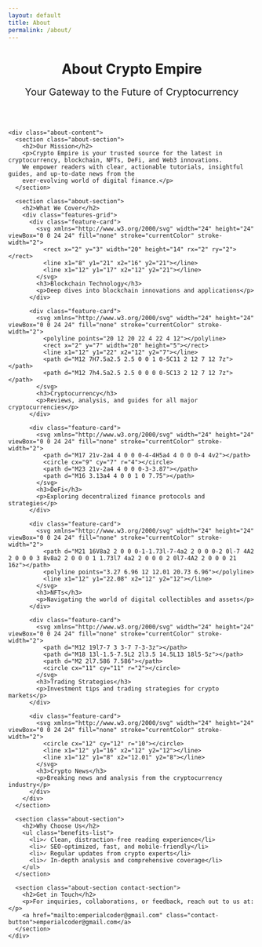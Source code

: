 ```yaml
---
layout: default
title: About
permalink: /about/
---
```


<div class="about-page">

  <div class="about-container">
    <div class="about-header">
      <h1 class="gradient-text">About Crypto Empire</h1>
      <p class="about-subtitle">Your Gateway to the Future of Cryptocurrency</p>
    </div>

    <div class="about-content">
      <section class="about-section">
        <h2>Our Mission</h2>
        <p>Crypto Empire is your trusted source for the latest in cryptocurrency, blockchain, NFTs, DeFi, and Web3 innovations. 
        We empower readers with clear, actionable tutorials, insightful guides, and up-to-date news from the 
        ever-evolving world of digital finance.</p>
      </section>

      <section class="about-section">
        <h2>What We Cover</h2>
        <div class="features-grid">
          <div class="feature-card">
            <svg xmlns="http://www.w3.org/2000/svg" width="24" height="24" viewBox="0 0 24 24" fill="none" stroke="currentColor" stroke-width="2">
              <rect x="2" y="3" width="20" height="14" rx="2" ry="2"></rect>
              <line x1="8" y1="21" x2="16" y2="21"></line>
              <line x1="12" y1="17" x2="12" y2="21"></line>
            </svg>
            <h3>Blockchain Technology</h3>
            <p>Deep dives into blockchain innovations and applications</p>
          </div>
          
          <div class="feature-card">
            <svg xmlns="http://www.w3.org/2000/svg" width="24" height="24" viewBox="0 0 24 24" fill="none" stroke="currentColor" stroke-width="2">
              <polyline points="20 12 20 22 4 22 4 12"></polyline>
              <rect x="2" y="7" width="20" height="5"></rect>
              <line x1="12" y1="22" x2="12" y2="7"></line>
              <path d="M12 7H7.5a2.5 2.5 0 0 1 0-5C11 2 12 7 12 7z"></path>
              <path d="M12 7h4.5a2.5 2.5 0 0 0 0-5C13 2 12 7 12 7z"></path>
            </svg>
            <h3>Cryptocurrency</h3>
            <p>Reviews, analysis, and guides for all major cryptocurrencies</p>
          </div>
          
          <div class="feature-card">
            <svg xmlns="http://www.w3.org/2000/svg" width="24" height="24" viewBox="0 0 24 24" fill="none" stroke="currentColor" stroke-width="2">
              <path d="M17 21v-2a4 4 0 0 0-4-4H5a4 4 0 0 0-4 4v2"></path>
              <circle cx="9" cy="7" r="4"></circle>
              <path d="M23 21v-2a4 4 0 0 0-3-3.87"></path>
              <path d="M16 3.13a4 4 0 0 1 0 7.75"></path>
            </svg>
            <h3>DeFi</h3>
            <p>Exploring decentralized finance protocols and strategies</p>
          </div>
          
          <div class="feature-card">
            <svg xmlns="http://www.w3.org/2000/svg" width="24" height="24" viewBox="0 0 24 24" fill="none" stroke="currentColor" stroke-width="2">
              <path d="M21 16V8a2 2 0 0 0-1-1.73l-7-4a2 2 0 0 0-2 0l-7 4A2 2 0 0 0 3 8v8a2 2 0 0 0 1 1.73l7 4a2 2 0 0 0 2 0l7-4A2 2 0 0 0 21 16z"></path>
              <polyline points="3.27 6.96 12 12.01 20.73 6.96"></polyline>
              <line x1="12" y1="22.08" x2="12" y2="12"></line>
            </svg>
            <h3>NFTs</h3>
            <p>Navigating the world of digital collectibles and assets</p>
          </div>
          
          <div class="feature-card">
            <svg xmlns="http://www.w3.org/2000/svg" width="24" height="24" viewBox="0 0 24 24" fill="none" stroke="currentColor" stroke-width="2">
              <path d="M12 19l7-7 3 3-7 7-3-3z"></path>
              <path d="M18 13l-1.5-7.5L2 2l3.5 14.5L13 18l5-5z"></path>
              <path d="M2 2l7.586 7.586"></path>
              <circle cx="11" cy="11" r="2"></circle>
            </svg>
            <h3>Trading Strategies</h3>
            <p>Investment tips and trading strategies for crypto markets</p>
          </div>
          
          <div class="feature-card">
            <svg xmlns="http://www.w3.org/2000/svg" width="24" height="24" viewBox="0 0 24 24" fill="none" stroke="currentColor" stroke-width="2">
              <circle cx="12" cy="12" r="10"></circle>
              <line x1="12" y1="16" x2="12" y2="12"></line>
              <line x1="12" y1="8" x2="12.01" y2="8"></line>
            </svg>
            <h3>Crypto News</h3>
            <p>Breaking news and analysis from the cryptocurrency industry</p>
          </div>
        </div>
      </section>

      <section class="about-section">
        <h2>Why Choose Us</h2>
        <ul class="benefits-list">
          <li>✓ Clean, distraction-free reading experience</li>
          <li>✓ SEO-optimized, fast, and mobile-friendly</li>
          <li>✓ Regular updates from crypto experts</li>
          <li>✓ In-depth analysis and comprehensive coverage</li>
        </ul>
      </section>

      <section class="about-section contact-section">
        <h2>Get in Touch</h2>
        <p>For inquiries, collaborations, or feedback, reach out to us at:</p>
        <a href="mailto:emperialcoder@gmail.com" class="contact-button">emperialcoder@gmail.com</a>
      </section>
    </div>
  </div>
</div>

<style>
.about-page {
  background: var(--bg-primary);
}

.about-header {
  text-align: center;
  margin-bottom: 4rem;
}

.about-subtitle {
  font-size: 1.25rem;
  color: var(--text-secondary);
  margin-top: 1rem;
}

.about-section {
  margin-bottom: 4rem;
}

.features-grid {
  display: grid;
  grid-template-columns: repeat(auto-fit, minmax(250px, 1fr));
  gap: 2rem;
  margin-top: 2rem;
}

.feature-card {
  background: var(--card-bg);
  padding: 2rem;
  border-radius: 1rem;
  border: 1px solid var(--border-color);
  text-align: center;
  transition: all 0.3s ease;
}

.feature-card:hover {
  transform: translateY(-5px);
  box-shadow: var(--shadow-lg);
}

.feature-card svg {
  color: var(--accent-color);
  margin-bottom: 1rem;
  width: 40px;
  height: 40px;
}

.benefits-list {
  display: grid;
  grid-template-columns: repeat(auto-fit, minmax(300px, 1fr));
  gap: 1rem;
  margin-top: 2rem;
}

.benefits-list li {
  background: var(--card-bg);
  padding: 1rem 1.5rem;
  border-radius: 0.5rem;
  list-style-type: none;
  border: 1px solid var(--border-color);
}

.contact-section {
  text-align: center;
}

.contact-button {
  display: inline-block;
  padding: 1rem 2rem;
  background: var(--accent-color);
  color: var(--bg-primary);
  border-radius: 9999px;
  margin-top: 1rem;
  transition: all 0.3s ease;
  font-weight: bold;
}

.contact-button:hover {
  background: var(--accent-hover);
  transform: translateY(-2px);
}

@media (max-width: 768px) {
  .features-grid {
    grid-template-columns: 1fr;
  }
  
  .benefits-list {
    grid-template-columns: 1fr;
  }
}
</style>
